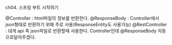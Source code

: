 ch04. 스프링 부트 시작하기

@Controller : html파일의 정보를 반환한다.
@ResponseBody : Controller에서 json형태로 반환하기 위해 주로 사용(ResponseEntity도 사용가능)
@RestController : 대게 api 즉 json파일로 반환할때 사용한다.
            Controller인데 @ResponseBody 자동으로달아주겠다.